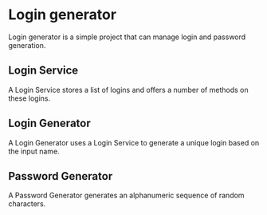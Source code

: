 # Login generator

Login generator is a simple project that can manage login and password generation.

## Login Service

A Login Service stores a list of logins and offers a number of methods on these logins.

## Login Generator

A Login Generator uses a Login Service to generate a unique login based on the input name.

## Password Generator

A Password Generator generates an alphanumeric sequence of random characters.